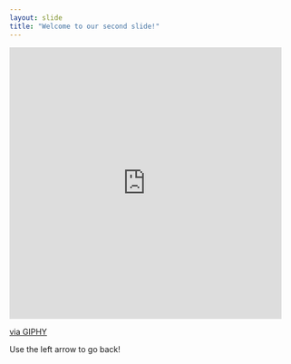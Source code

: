 ```yaml
---
layout: slide
title: "Welcome to our second slide!"
---
```

<iframe src="https://giphy.com/embed/3o6ozzc24Ikxi1WXo4" width="480" height="480" frameBorder="0" class="giphy-embed" allowFullScreen></iframe><p><a href="https://giphy.com/gifs/originals-reaction-3o6ozzc24Ikxi1WXo4">via GIPHY</a></p>
Use the left arrow to go back!
